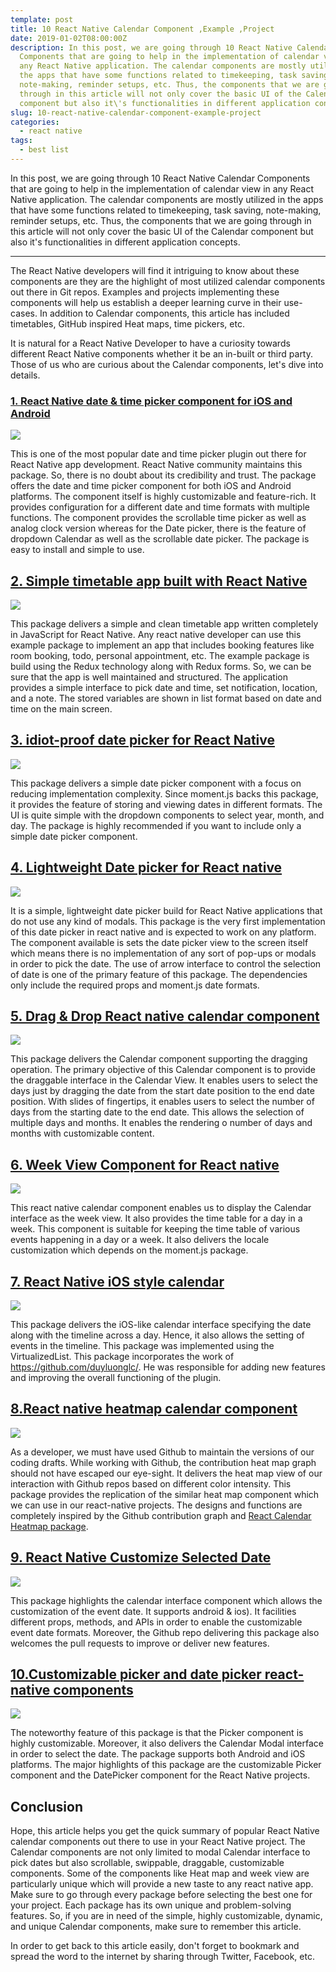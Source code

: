 ```yaml
---
template: post
title: 10 React Native Calendar Component ,Example ,Project
date: 2019-01-02T08:00:00Z
description: In this post, we are going through 10 React Native Calendar
  Components that are going to help in the implementation of calendar view in
  any React Native application. The calendar components are mostly utilized in
  the apps that have some functions related to timekeeping, task saving,
  note-making, reminder setups, etc. Thus, the components that we are going
  through in this article will not only cover the basic UI of the Calendar
  component but also it\'s functionalities in different application concepts.
slug: 10-react-native-calendar-component-example-project
categories:
  - react native
tags:
  - best list
---
```

In this post, we are going through 10 React Native Calendar Components that are going to help in the implementation of calendar view in any React Native application. The calendar components are mostly utilized in the apps that have some functions related to timekeeping, task saving, note-making, reminder setups, etc. Thus, the components that we are going through in this article will not only cover the basic UI of the Calendar component but also it\'s functionalities in different application concepts.

<hr/>
The React Native developers will find it intriguing to know about these components are they are the highlight of most utilized calendar components out there in Git repos. Examples and projects implementing these components will help us establish a deeper learning curve in their use-cases. In addition to Calendar components, this article has included timetables, GitHub inspired Heat maps, time pickers, etc.

It is natural for a React Native Developer to have a curiosity towards different React Native components whether it be an in-built or third party. Those of us who are curious about the Calendar components, let's dive into details.

### [1. React Native date & time picker component for iOS and Android](https://kriss.io/react-native-date-time-picker-component-for-ios-and-android/)

![](https://res.cloudinary.com/krissanawat-kaewsanmuang/image/upload/v1593104934/10%20React%20Native%20Calendar%20Component/1.png)

This is one of the most popular date and time picker plugin out there for React Native app development. React Native community maintains this package. So, there is no doubt about its credibility and trust. The package offers the date and time picker component for both iOS and Android platforms. The component itself is highly customizable and feature-rich. It provides configuration for a different date and time formats with multiple functions. The component provides the scrollable time picker as well as analog clock version whereas for the Date picker, there is the feature of dropdown Calendar as well as the scrollable date picker. The package is easy to install and simple to use.

## [2. Simple timetable app built with React Native](https://kriss.io/simple-timetable-app-built-with-react-native/)

![](https://res.cloudinary.com/krissanawat-kaewsanmuang/image/upload/v1593104934/10%20React%20Native%20Calendar%20Component/2.gif)

This package delivers a simple and clean timetable app written completely in JavaScript for React Native. Any react native developer can use this example package to implement an app that includes booking features like room booking, todo, personal appointment, etc. The example package is build using the Redux technology along with Redux forms. So, we can be sure that the app is well maintained and structured. The application provides a simple interface to pick date and time, set notification, location, and a note. The stored variables are shown in list format based on date and time on the main screen.

## [3. idiot-proof date picker for React Native](https://kriss.io/idiot-proof-date-picker-for-react-native/)

![](https://res.cloudinary.com/krissanawat-kaewsanmuang/image/upload/v1593104934/10%20React%20Native%20Calendar%20Component/3.gif)

This package delivers a simple date picker component with a focus on reducing implementation complexity. Since moment.js backs this package, it provides the feature of storing and viewing dates in different formats. The UI is quite simple with the dropdown components to select year, month, and day. The package is highly recommended if you want to include only a simple date picker component.

## [4. Lightweight Date picker for React native](https://kriss.io/lightweight-date-picker-for-react-native/)

![](https://res.cloudinary.com/krissanawat-kaewsanmuang/image/upload/v1593104934/10%20React%20Native%20Calendar%20Component/4.png)

It is a simple, lightweight date picker build for React Native applications that do not use any kind of modals. This package is the very first implementation of this date picker in react native and is expected to work on any platform. The component available is sets the date picker view to the screen itself which means there is no implementation of any sort of pop-ups or modals in order to pick the date. The use of arrow interface to control the selection of date is one of the primary feature of this package. The dependencies only include the required props and moment.js date formats.

## [5. Drag & Drop React native calendar component](https://kriss.io/drag-drop-react-native-calendar-component/)

![](https://res.cloudinary.com/krissanawat-kaewsanmuang/image/upload/v1593104935/10%20React%20Native%20Calendar%20Component/5.gif)

This package delivers the Calendar component supporting the dragging operation. The primary objective of this Calendar component is to provide the draggable interface in the Calendar View. It enables users to select the days just by dragging the date from the start date position to the end date position. With slides of fingertips, it enables users to select the number of days from the starting date to the end date. This allows the selection of multiple days and months. It enables the rendering o number of days and months with customizable content.

## [6. Week View Component for React native](https://kriss.io/week-view-component-for-react-native/)

![](https://res.cloudinary.com/krissanawat-kaewsanmuang/image/upload/v1593104934/10%20React%20Native%20Calendar%20Component/6.gif)

This react native calendar component enables us to display the Calendar interface as the week view. It also provides the time table for a day in a week. This component is suitable for keeping the time table of various events happening in a day or a week. It also delivers the locale customization which depends on the moment.js package.

## [7. React Native iOS style calendar](https://kriss.io/react-native-ios-style-calendar/)

![](https://res.cloudinary.com/krissanawat-kaewsanmuang/image/upload/v1593104934/10%20React%20Native%20Calendar%20Component/7.png)

This package delivers the iOS-like calendar interface specifying the date along with the timeline across a day. Hence, it also allows the setting of events in the timeline. This package was implemented using the VirtualizedList. This package incorporates the work of <https://github.com/duyluonglc/>. He was responsible for adding new features and improving the overall functioning of the plugin.

## [8.React native heatmap calendar component](https://kriss.io/react-native-heatmap-calendar-component/)

![](https://res.cloudinary.com/krissanawat-kaewsanmuang/image/upload/v1593104934/10%20React%20Native%20Calendar%20Component/8.jpg)

As a developer, we must have used Github to maintain the versions of our coding drafts. While working with Github, the contribution heat map graph should not have escaped our eye-sight. It delivers the heat map view of our interaction with Github repos based on different color intensity. This package provides the replication of the similar heat map component which we can use in our react-native projects. The designs and functions are completely inspired by the Github contribution graph and [React Calendar Heatmap package](https://github.com/patientslikeme/react-calendar-heatmap).

## [9. React Native Customize Selected Date](https://kriss.io/react-native-customize-selected-date/)

![](https://res.cloudinary.com/krissanawat-kaewsanmuang/image/upload/v1593104934/10%20React%20Native%20Calendar%20Component/9.gif)

This package highlights the calendar interface component which allows the customization of the event date. It supports android & ios). It facilities different props, methods, and APIs in order to enable the customizable event date formats. Moreover, the Github repo delivering this package also welcomes the pull requests to improve or deliver new features.

## [10.Customizable picker and date picker react-native components](https://kriss.io/customizable-picker-and-date-picker-react-native-components/)

![](https://res.cloudinary.com/krissanawat-kaewsanmuang/image/upload/v1593104934/10%20React%20Native%20Calendar%20Component/10.gif)

The noteworthy feature of this package is that the Picker component is highly customizable. Moreover, it also delivers the Calendar Modal interface in order to select the date. The package supports both Android and iOS platforms. The major highlights of this package are the customizable Picker component and the DatePicker component for the React Native projects.

## Conclusion

Hope, this article helps you get the quick summary of popular React Native calendar components out there to use in your React Native project. The Calendar components are not only limited to modal Calendar interface to pick dates but also scrollable, swippable, draggable, customizable components. Some of the components like Heat map and week view are particularly unique which will provide a new taste to any react native app. Make sure to go through every package before selecting the best one for your project. Each package has its own unique and problem-solving features. So, if you are in need of the simple, highly customizable, dynamic, and unique Calendar components, make sure to remember this article.

In order to get back to this article easily, don't forget to bookmark and spread the word to the internet by sharing through Twitter, Facebook, etc.